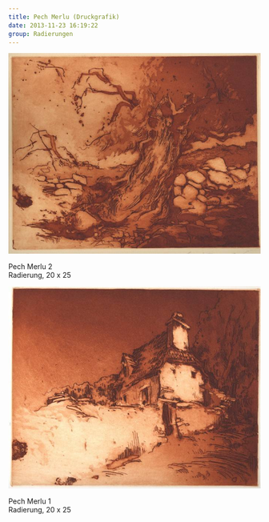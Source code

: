 ```yaml
---
title: Pech Merlu (Druckgrafik)
date: 2013-11-23 16:19:22
group: Radierungen
---
```

![Pech Merlu 2 (Druckgrafik)](/img/radierungen/pech-merlu-2-druckgrafik.jpg)

Pech Merlu 2 <br>
Radierung, 20 x 25

![Pech Merlu 1 (Druckgrafik)](/img/radierungen/pech-merlu-1-druckgrafik.jpg)

Pech Merlu 1 <br>
Radierung, 20 x 25
